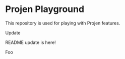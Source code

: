 # Projen Playground

This repository is used for playing with Projen features.

Update


README update is here!

Foo
